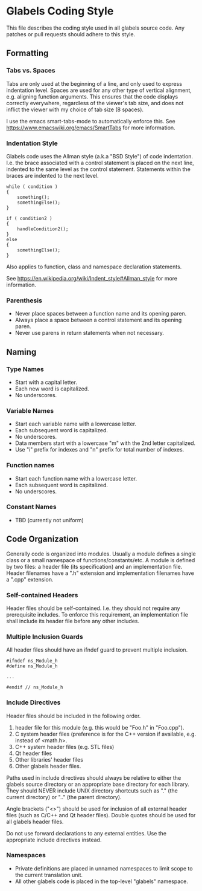 Glabels Coding Style
====================

This file describes the coding style used in all glabels source code.  Any
patches or pull requests should adhere to this style.


Formatting
----------

### Tabs vs. Spaces

Tabs are only used at the beginning of a line, and only used to express
indentation level.  Spaces are used for any other type of vertical alignment,
e.g. aligning function arguments.  This ensures that the code displays
correctly everywhere, regardless of the viewer's tab size, and does not inflict
the viewer with my choice of tab size (8 spaces).

I use the emacs smart-tabs-mode to automatically enforce this.  See
https://www.emacswiki.org/emacs/SmartTabs for more information.


### Indentation Style

Glabels code uses the Allman style (a.k.a "BSD Style") of code indentation.
I.e. the brace associated with a control statement is placed on the next line,
indented to the same level as the control statement.  Statements within the
braces are indented to the next level.

```
while ( condition )
{
	something();
	somethingElse();
}

if ( condition2 )
{
	handleCondition2();
}
else
{
	somethingElse();
}
```

Also applies to function, class and namespace declaration statements.

See https://en.wikipedia.org/wiki/Indent_style#Allman_style for more
information.


### Parenthesis

- Never place spaces between a function name and its opening paren.
- Always place a space between a control statement and its opening paren.
- Never use parens in return statements when not necessary.


Naming
------

### Type Names

- Start with a capital letter.
- Each new word is capitalized.
- No underscores.


### Variable Names

- Start each variable name with a lowercase letter.
- Each subsequent word is capitalized.
- No underscores.
- Data members start with a lowercase "m" with the 2nd letter capitalized.
- Use "i" prefix for indexes and "n" prefix for total number of indexes.


### Function names

- Start each function name with a lowercase letter.
- Each subsequent word is capitalized.
- No underscores.


### Constant Names

- TBD (currently not uniform)


Code Organization
-----------------

Generally code is organized into modules.  Usually a module defines a single
class or a small namespace of functions/constants/etc.  A module is defined by
two files: a header file (its specification) and an implementation file.
Header filenames have a ".h" extension and implementation filenames have a
".cpp" extension.


### Self-contained Headers

Header files should be self-contained.  I.e. they should not require any
prerequisite includes.  To enforce this requirement, an implementation file
shall include its header file before any other includes.


### Multiple Inclusion Guards

All header files should have an ifndef guard to prevent multiple inclusion.

```
#ifndef ns_Module_h
#define ns_Module_h

...

#endif // ns_Module_h
```


### Include Directives

Header files should be included in the following order.

1. header file for this module (e.g. this would be "Foo.h" in "Foo.cpp").
2. C system header files (preference is for the C++ version if available,
   e.g. <cmath> instead of <math.h>.
3. C++ system header files (e.g. STL files)
4. Qt header files
5. Other libraries' header files
6. Other glabels header files.

Paths used in include directives should always be relative to either the
glabels source directory or an appropriate base directory for each library.
They should NEVER include UNIX directory shortcuts such as "." (the current
directory) or ".." (the parent directory).

Angle brackets ("<>") should be used for inclusion of all external header files
(such as C/C++ and Qt header files). Double quotes should be used for all
glabels header files.

Do not use forward declarations to any external entities.  Use the appropriate
include directives instead.


### Namespaces

- Private definitions are placed in unnamed namespaces to limit scope to the current translation unit.
- All other glabels code is placed in the top-level "glabels" namespace.
